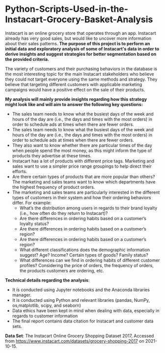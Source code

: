 # Python-Scripts-Used-in-the-Instacart-Grocery-Basket-Analysis
Instacart is an online grocery store that operates through an app. Instacart already has very good sales, but would like to uncover more information about their sales patterns. **The purpose of this project is to perform an initial data and exploratory analysis of some of Instacart's data in order to derive insights and suggest strategies for better segmentation based on the provided criteria.**

The variety of customers and their purchasing behaviors in the database is the most interesting topic for the main Instacart stakeholders who believe they could not target everyone using the same methods and strategy. They believe that targeting different customers with applicable marketing campaigns would have a positive effect on the sale of their products. 

**My analysis will mainly provide insights regarding how this strategy might look like and will aim to answer the following key questions:**
-  The sales team needs to know what the busiest days of the week and hours of the day
are (i.e., the days and times with the most orders) in order to schedule ads at times
when there are fewer orders.
-  The sales team needs to know what the busiest days of the week and hours of the day are (i.e., the days and times with the most orders) in order to schedule ads at times when there are fewer orders.
-  They also want to know whether there are particular times of the day when people spend the most money, as this might inform the type of products they advertise at these times.
-  Instacart has a lot of products with different price tags. Marketing and sales want to use a simpler price range groupings to help direct their efforts.
-  Are there certain types of products that are more popular than others? The marketing and sales teams want to know which departments have the highest frequency of product orders.
-  The marketing and sales teams are particularly interested in the different types of customers in their system and how their ordering behaviors differ. For example:
    - What’s the distribution among users in regards to their brand loyalty (i.e., how often do they return to Instacart)?
    - Are there differences in ordering habits based on a customer’s loyalty status?
    - Are there differences in ordering habits based on a customer’s region?
    - Are there differences in ordering habits based on a customer’s region?
    - What different classifications does the demographic information suggest? Age? Income? Certain types of goods? Family status?
    - What differences can we find in ordering habits of different customer profiles? Considering the price of orders, the frequency of orders, the products customers are ordering, etc.

**Technical details regarding the analysis**:
- It is conducted using Jupyter notebooks and the Anaconda libraries manager.
- It is conducted using Python and relevant libraries (pandas, NumPy, os,matplotlib, scipy, and seaborn)
- Data ethics have been kept in mind when dealing with data, especially in regards to customer information
- The final report contains data citation for Instacart and customer data sets.

**Data Set**: The Instacart Online Grocery Shopping Dataset 2017, Accessed from https://www.instacart.com/datasets/grocery-shopping-2017 on 2021-10-15. 




